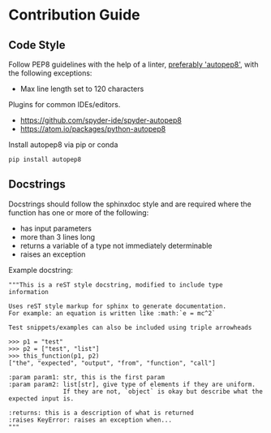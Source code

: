 # Contribution Guide

## Code Style

Follow PEP8 guidelines with the help of a linter, [preferably 'autopep8'](https://pypi.python.org/pypi/autopep8),
with the following exceptions:

* Max line length set to 120 characters

Plugins for common IDEs/editors.

* https://github.com/spyder-ide/spyder-autopep8
* https://atom.io/packages/python-autopep8

Install autopep8 via pip or conda

`pip install autopep8`

## Docstrings

Docstrings should follow the sphinxdoc style and are required where the function has one or more of the following:

* has input parameters
* more than 3 lines long
* returns a variable of a type not immediately determinable
* raises an exception

Example docstring:

```
"""This is a reST style docstring, modified to include type information

Uses reST style markup for sphinx to generate documentation.
For example: an equation is written like :math:`e = mc^2`

Test snippets/examples can also be included using triple arrowheads

>>> p1 = "test"
>>> p2 = ["test", "list"]
>>> this_function(p1, p2)
["the", "expected", "output", "from", "function", "call"]

:param param1: str, this is the first param
:param param2: list[str], give type of elements if they are uniform.
               If they are not, `object` is okay but describe what the expected input is.

:returns: this is a description of what is returned
:raises KeyError: raises an exception when...
"""
```
